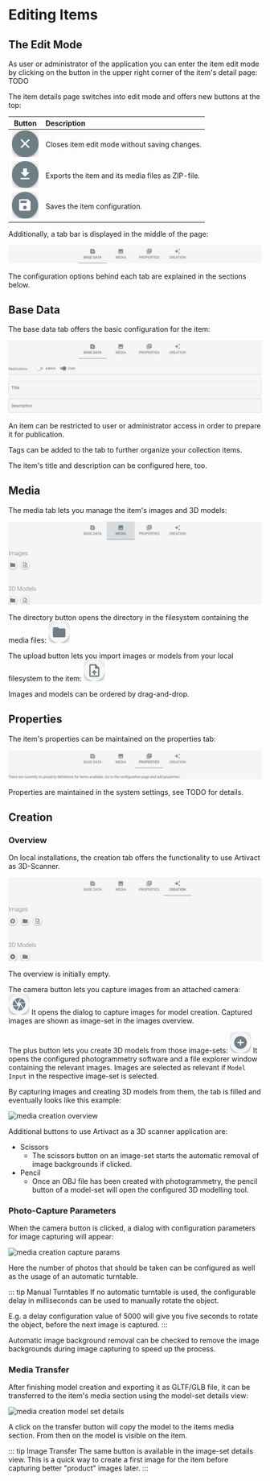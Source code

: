 # Editing Items

## The Edit Mode

As user or administrator of the application you can enter the item edit mode by clicking on the button in the upper
right corner of the item's detail page:
TODO

The item details page switches into edit mode and offers new buttons at the top:

|                            Button                             | Description                                       |
|:-------------------------------------------------------------:|:--------------------------------------------------|
|    ![close-button](./assets/item-editing/close-button.png)    | Closes item edit mode without saving changes.     |
| ![download-button](./assets/item-editing/download-button.png) | Exports the item and its media files as ZIP-file. |
|     ![save-button](./assets/item-editing/save-button.png)     | Saves the item configuration.                     |

Additionally, a tab bar is displayed in the middle of the page:

![edit-item-tabs](./assets/item-editing/edit-item-tabs.png)

The configuration options behind each tab are explained in the sections below.

## Base Data

The base data tab offers the basic configuration for the item:

![edit-item-contents-base](./assets/item-editing/edit-item-contents-base.png)

An item can be restricted to user or administrator access in order to prepare it for publication.

Tags can be added to the tab to further organize your collection items.

The item's title and description can be configured here, too. 

## Media

The media tab lets you manage the item's images and 3D models:

![edit-item-contents-media](./assets/item-editing/edit-item-contents-media.png)

<Badge type="warning" text="desktop"/> The directory button opens the directory in the filesystem containing the media files:
![item-media-images-folder-button](./assets/item-editing/item-media-images-folder-button.png)

The upload button lets you import images or models from your local filesystem to the item:
![item-media-images-upload-button](./assets/item-editing/item-media-images-upload-button.png)

Images and models can be ordered by drag-and-drop.

## Properties

The item's properties can be maintained on the properties tab:

![edit-item-contents-properties](./assets/item-editing/edit-item-contents-properties.png)

Properties are maintained in the system settings, see TODO for details.

## Creation <Badge type="warning" text="desktop"/>

### Overview

On local installations, the creation tab offers the functionality to use Artivact as 3D-Scanner. 

![edit-item-contents-creation](./assets/item-editing/edit-item-contents-creation.png)

The overview is initially empty.

The camera button lets you capture images from an attached camera:
![item-creation-camera-button](./assets/item-editing/item-creation-camera-button.png)
It opens the dialog to capture images for model creation. Captured images are shown as image-set in
the images overview. 

The plus button lets you create 3D models from those image-sets:
![item-creation-create-model-button](./assets/item-editing/item-creation-create-model-button.png)
It opens the configured photogrammetry software and a file explorer window containing the relevant images.
Images are selected as relevant if ``Model Input`` in the respective image-set is selected.

By capturing images and creating 3D models from them, the tab is filled and eventually looks like this example:

![media creation overview](/assets/user-manual/item-management/item-editing/creation/en/media-creation-overview.png)

Additional buttons to use Artivact as a 3D scanner application are:
 
- Scissors
    - The scissors button on an image-set starts the automatic removal of image backgrounds if clicked.
- Pencil
    - Once an OBJ file has been created with photogrammetry, the pencil button of a model-set will open the configured
      3D modelling tool.

### Photo-Capture Parameters

When the camera button is clicked, a dialog with configuration parameters for image capturing will appear:

![media creation capture params](/assets/user-manual/item-management/item-editing/creation/en/media-creation-image-capture-params.png)

Here the number of photos that should be taken can be configured as well as the usage of an automatic turntable.

::: tip Manual Turntables
If no automatic turntable is used, the configurable delay in milliseconds can be used to manually rotate the object.

E.g. a delay configuration value of 5000 will give you five seconds to rotate the object, before the next image is
captured.
:::

Automatic image background removal can be checked to remove the image backgrounds during image capturing to speed up
the process.

### Media Transfer

After finishing model creation and exporting it as GLTF/GLB file, it can be transferred to the item's media section
using the model-set details view:

![media creation model set details](/assets/user-manual/item-management/item-editing/creation/en/media-creation-model-set-details.png)

A click on the transfer button will copy the model to the items media section.
From then on the model is visible on the item.

::: tip Image Transfer
The same button is available in the image-set details view. This is a quick way to create a first image for the item
before capturing better "product" images later.
:::
